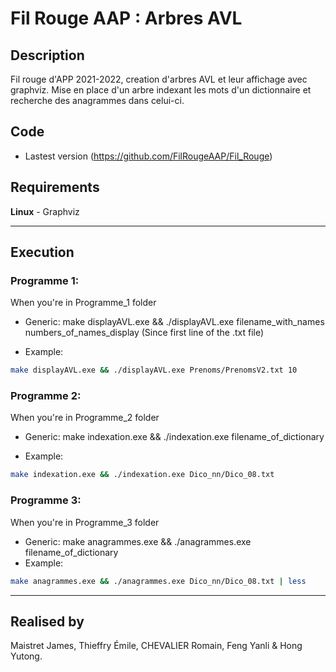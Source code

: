 # Fil Rouge AAP : Arbres AVL



## Description

Fil rouge d'APP 2021-2022, creation d'arbres AVL et leur affichage avec graphviz. Mise en place d'un arbre indexant les mots d'un dictionnaire et recherche des anagrammes dans celui-ci.

## Code

* Lastest version (https://github.com/FilRougeAAP/Fil_Rouge)

## Requirements

**Linux** - Graphviz

---

## Execution 

### Programme 1: 
When you're in Programme_1 folder
* Generic: make displayAVL.exe && ./displayAVL.exe filename_with_names numbers_of_names_display (Since first line of the .txt file)

* Example: 
```sh
make displayAVL.exe && ./displayAVL.exe Prenoms/PrenomsV2.txt 10
```

### Programme 2:
When you're in Programme_2 folder
* Generic: make indexation.exe && ./indexation.exe filename_of_dictionary

* Example: 
```sh 
make indexation.exe && ./indexation.exe Dico_nn/Dico_08.txt 
```

### Programme 3:
When you're in Programme_3 folder

* Generic: make anagrammes.exe && ./anagrammes.exe filename_of_dictionary
* Example: 
```sh
make anagrammes.exe && ./anagrammes.exe Dico_nn/Dico_08.txt | less
```

---

## Realised by

Maistret James, Thieffry Émile, CHEVALIER Romain, Feng Yanli &  Hong Yutong. 